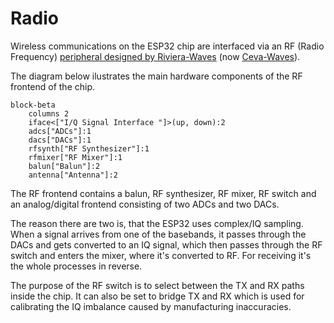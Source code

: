 # Radio

Wireless communications on the ESP32 chip are interfaced via an RF (Radio Frequency) [peripheral designed by Riviera-Waves](https://www.ceva-ip.com/press/espressif-licenses-and-deploys-ceva-bluetooth-in-esp32-iot-chip/) (now [Ceva-Waves](https://www.ceva-ip.com/)).

The diagram below ilustrates the main hardware components of the RF frontend of the chip.

```mermaid
block-beta
    columns 2
    iface<["I/Q Signal Interface "]>(up, down):2
    adcs["ADCs"]:1
    dacs["DACs"]:1
    rfsynth["RF Synthesizer"]:1
    rfmixer["RF Mixer"]:1
    balun["Balun"]:2
    antenna["Antenna"]:2
```

The RF frontend contains a balun, RF synthesizer, RF mixer, RF switch and an analog/digital frontend consisting of two ADCs and two DACs.

The reason there are two is, that the ESP32 uses complex/IQ sampling. When a signal arrives from one of the basebands, it passes through the DACs and gets converted to an IQ signal, which then passes through the RF switch and enters the mixer, where it's converted to RF. For receiving it's the whole processes in reverse.

The purpose of the RF switch is to select between the TX and RX paths inside the chip. It can also be set to bridge TX and RX which is used for calibrating the IQ imbalance caused by manufacturing inaccuracies.
